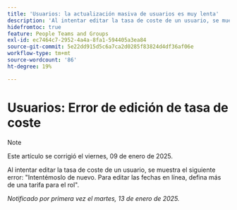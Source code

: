 ```yaml
---
title: 'Usuarios: la actualización masiva de usuarios es muy lenta'
description: 'Al intentar editar la tasa de coste de un usuario, se muestra el siguiente error: "Intentémoslo de nuevo. Para editar las fechas en línea, defina más de una tarifa para el rol".'
hidefromtoc: true
feature: People Teams and Groups
exl-id: ec7464c7-2952-4a4a-8fa1-594405a3ea84
source-git-commit: 5e22dd915d5c6a7ca2d0285f83824d4df36af06e
workflow-type: tm+mt
source-wordcount: '86'
ht-degree: 19%

---
```


# Usuarios: Error de edición de tasa de coste

>[!NOTE]
>
>Este artículo se corrigió el viernes, 09 de enero de 2025.

Al intentar editar la tasa de coste de un usuario, se muestra el siguiente error: &quot;Intentémoslo de nuevo. Para editar las fechas en línea, defina más de una tarifa para el rol&quot;.

_Notificado por primera vez el martes, 13 de enero de 2025._
